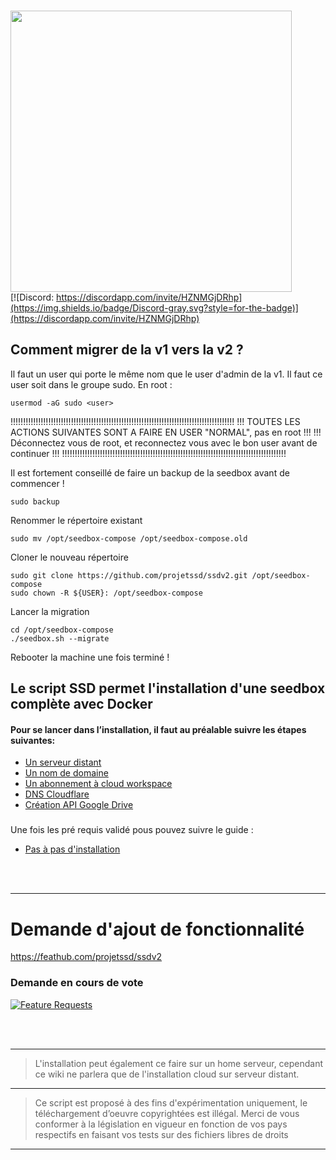 <br /><img src="https://user-images.githubusercontent.com/64525827/107496602-ceddbb80-6b91-11eb-9a05-ac311eedf150.png" width="450">
<br />
[![Discord: https://discordapp.com/invite/HZNMGjDRhp](https://img.shields.io/badge/Discord-gray.svg?style=for-the-badge)](https://discordapp.com/invite/HZNMGjDRhp)

## Comment migrer de la v1 vers la v2 ?

Il faut un user qui porte le même nom que le user d'admin de la v1. Il faut ce user soit dans le groupe sudo. 
En root :
```
usermod -aG sudo <user>
```

!!!!!!!!!!!!!!!!!!!!!!!!!!!!!!!!!!!!!!!!!!!!!!!!!!!!!!!!!!!!!!!!!!!!!!!!!!!!!!!!!!!!!!!!!
!!! TOUTES LES ACTIONS SUIVANTES SONT A FAIRE EN USER "NORMAL", pas en root           !!!
!!! Déconnectez vous de root, et reconnectez vous avec le bon user avant de continuer !!!
!!!!!!!!!!!!!!!!!!!!!!!!!!!!!!!!!!!!!!!!!!!!!!!!!!!!!!!!!!!!!!!!!!!!!!!!!!!!!!!!!!!!!!!!!

Il est fortement conseillé de faire un backup de la seedbox avant de commencer !
```
sudo backup
```

Renommer le répertoire existant
```
sudo mv /opt/seedbox-compose /opt/seedbox-compose.old
```
Cloner le nouveau répertoire
``` 
sudo git clone https://github.com/projetssd/ssdv2.git /opt/seedbox-compose
sudo chown -R ${USER}: /opt/seedbox-compose
```
Lancer la migration
``` 
cd /opt/seedbox-compose
./seedbox.sh --migrate
```
Rebooter la machine une fois terminé !

## Le script SSD permet l'installation d'une seedbox complète avec Docker

#### Pour se lancer dans l’installation, il faut au préalable suivre les étapes suivantes:
* [Un serveur distant](https://github.com/laster13/patxav/wiki/Serveur)
* [Un nom de domaine](https://github.com/laster13/patxav/wiki/Nom-de-domaine)
* [Un abonnement à cloud workspace](https://github.com/laster13/patxav/wiki/Les-offres-Cloud-Google)
* [DNS Cloudflare](https://github.com/laster13/patxav/wiki/Cloudflare)
* [Création API Google Drive](https://github.com/laster13/patxav/wiki/Cr%C3%A9ation-API-Google)

###


Une fois les pré requis validé pous pouvez suivre le guide :  
* [Pas à pas d'installation](https://github.com/laster13/patxav/wiki/pas-%C3%A0-pas)

<br/><br/>

***

# Demande d'ajout de fonctionnalité 
https://feathub.com/projetssd/ssdv2

### Demande en cours de vote
[![Feature Requests](https://feathub.com/projetssd/ssdv2?format=svg)](https://feathub.com/projetssd/ssdv2)

<br/><br/>

***

> L'installation peut également ce faire sur un home serveur, cependant ce wiki ne parlera que de l'installation cloud sur serveur distant.


***

> Ce script est proposé à des fins d'expérimentation uniquement, le téléchargement d’oeuvre copyrightées est illégal.
Merci de vous conformer à la législation en vigueur en fonction de vos pays respectifs en faisant vos tests sur des fichiers libres de droits
***
